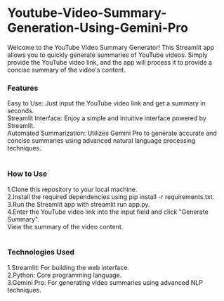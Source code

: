# Youtube-Video-Summary-Generation-Using-Gemini-Pro
Welcome to the YouTube Video Summary Generator! This Streamlit app allows you to quickly generate summaries of YouTube videos. Simply provide the YouTube video link, and the app will process it to provide a concise summary of the video's content.<br>

### Features
Easy to Use: Just input the YouTube video link and get a summary in seconds. <br>
Streamlit Interface: Enjoy a simple and intuitive interface powered by Streamlit. <br>
Automated Summarization: Utilizes Gemini Pro to generate accurate and concise summaries using advanced natural language processing techniques. <br><br>

### How to Use<br>
1.Clone this repository to your local machine.<br>
2.Install the required dependencies using pip install -r requirements.txt.<br>
3.Run the Streamlit app with streamlit run app.py.<br>
4.Enter the YouTube video link into the input field and click "Generate Summary".<br>
View the summary of the video content.<br><br>
### Technologies Used<br>
1.Streamlit: For building the web interface.<br>
2.Python: Core programming language.<br>
3.Gemini Pro: For generating video summaries using advanced NLP techniques.<br>
